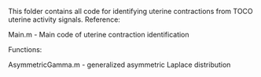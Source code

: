 This folder contains all code for identifying uterine contractions from TOCO uterine activity signals.
Reference:



Main.m                     -  Main code of uterine contraction identification






Functions:

AsymmetricGamma.m - generalized asymmetric Laplace distribution

